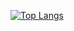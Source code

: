 
[![Top Langs](https://github-readme-stats.vercel.app/api/top-langs/?username=yeonsuu21)](https://github.com/yeonsuu21/github-readme-stats)
